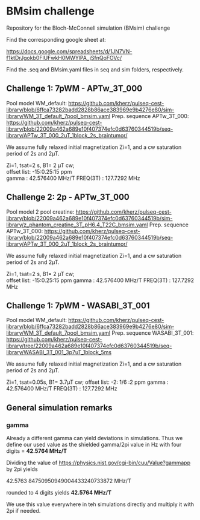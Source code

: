 # BMsim challenge
Repository for the Bloch-McConnell simulation (BMsim) challenge

Find the corresponding google sheet at:

https://docs.google.com/spreadsheets/d/1JN7VN-f1ktDrJgokb0FlUFwkH0MWYlPA_jSfnQoFOVc/

Find the .seq and BMsim.yaml files in seq and sim folders, respectively.


## Challenge 1: 7pWM - APTw_3T_000
Pool model WM_default:	https://github.com/kherz/pulseq-cest-library/blob/6ffca73282badd2828b86ace383969e9b4276e80/sim-library/WM_3T_default_7pool_bmsim.yaml
Prep. sequence APTw_3T_000: https://github.com/kherz/pulseq-cest-library/blob/22009a462a689e10f407374efc0d63760344519b/seq-library/APTw_3T_000_2uT_1block_2s_braintumor/	 	

We assume fully relaxed initial magnetization Zi=1, and a cw saturation period of 2s and 2µT.

Zi=1, tsat=2 s, B1= 2 µT cw;		
offset list: -15:0.25:15 ppm		
gamma	:	42.576400 MHz/T
FREQ(3T) : 	127.7292	MHz

## Challenge 2: 2p - APTw_3T_000
Pool model 2 pool creatine:	https://github.com/kherz/pulseq-cest-library/blob/22009a462a689e10f407374efc0d63760344519b/sim-library/z_phantom_creatine_3T_pH6.4_T22C_bmsim.yaml
Prep. sequence APTw_3T_000: https://github.com/kherz/pulseq-cest-library/blob/22009a462a689e10f407374efc0d63760344519b/seq-library/APTw_3T_000_2uT_1block_2s_braintumor/	 	

We assume fully relaxed initial magnetization Zi=1, and a cw saturation period of 2s and 2µT.

Zi=1, tsat=2 s, B1= 2 µT cw;		
offset list: -15:0.25:15 ppm
gamma	:	42.576400 MHz/T
FREQ(3T) : 	127.7292	MHz

## Challenge 1: 7pWM - WASABI_3T_001
Pool model WM_default:	https://github.com/kherz/pulseq-cest-library/blob/6ffca73282badd2828b86ace383969e9b4276e80/sim-library/WM_3T_default_7pool_bmsim.yaml
Prep. sequence WASABI_3T_001: https://github.com/kherz/pulseq-cest-library/tree/22009a462a689e10f407374efc0d63760344519b/seq-library/WASABI_3T_001_3p7uT_1block_5ms

We assume fully relaxed initial magnetization Zi=1, and a cw saturation period of 2s and 2µT.

Zi=1, tsat=0.05s, B1= 3.7µT cw;
offset list: -2: 1/6 :2 ppm
gamma	:	42.576400 MHz/T
FREQ(3T) : 	127.7292	MHz

## General simulation remarks

### gamma
Already a different gamma can yield deviations in simulations.
Thus we define our used value as the shielded gamma/2pi value in Hz with four digits = **42.5764 MHz/T**

Dividing the value of 
https://physics.nist.gov/cgi-bin/cuu/Value?gammapp 
by 2pi yields

42.5763 84750950949004433240733872 MHz/T 

rounded to 4 digits yields **42.5764 MHz/T**

We use this value everywhere in teh simulations directly and multiply it with 2pi if needed.


